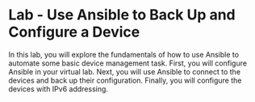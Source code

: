 # Lab - Use Ansible to Back Up and Configure a Device
In this lab, you will explore the fundamentals of how to use Ansible to automate some basic device management task. First, you will configure Ansible in your virtual lab. Next, you will use Ansible to connect to the devices and back up their configuration. Finally, you will configure the devices with IPv6 addressing.